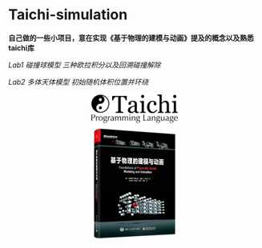 # Taichi-simulation

**自己做的一些小项目，意在实现《基于物理的建模与动画》提及的概念以及熟悉taichi库**

*Lab1 碰撞球模型 三种欧拉积分以及回溯碰撞解除*

*Lab2 多体天体模型 初始随机体积位置并环绕*



<div align=center>
<img src="https://github.com/1242857339/Taichi-simulation/blob/main/taichi.png" width = "35%" height = "35%" />
</div>

<div align=center>
<img src="https://github.com/1242857339/Taichi-simulation/blob/main/book.jpg" width = "35%" height = "35%" />
</div>
